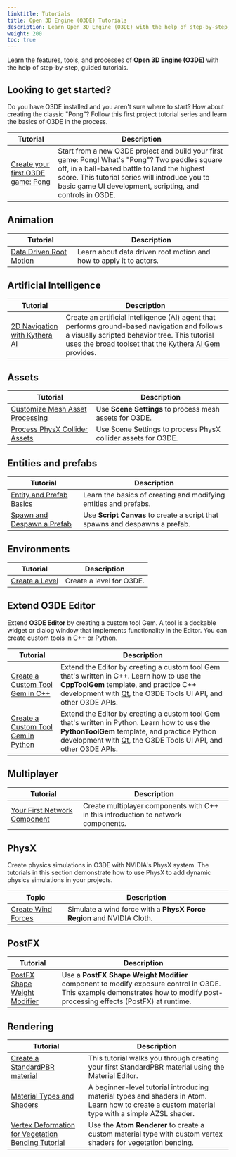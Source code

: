 ```yaml
---
linktitle: Tutorials
title: Open 3D Engine (O3DE) Tutorials
description: Learn Open 3D Engine (O3DE) with the help of step-by-step, guided tutorials.
weight: 200
toc: true
---
```


Learn the features, tools, and processes of **Open 3D Engine (O3DE)** with the help of step-by-step, guided tutorials.

## Looking to get started?

Do you have O3DE installed and you aren't sure where to start? How about creating the classic "Pong"? Follow this first project tutorial series and learn the basics of O3DE in the process.

| Tutorial | Description |
| - | - |
| [Create your first O3DE game: Pong](first-project/) | Start from a new O3DE project and build your first game: Pong! What's "Pong"? Two paddles square off, in a ball-based battle to land the highest score. This tutorial series will introduce you to basic game UI development, scripting, and controls in O3DE. |

## Animation

| Tutorial | Description |
| - | - |
| [Data Driven Root Motion](animation/data-driven-root-motion) | Learn about data driven root motion and how to apply it to actors. |

## Artificial Intelligence

| Tutorial | Description |
| - | - |
| [2D Navigation with Kythera AI](ai/navigation-2d) | Create an artificial intelligence (AI) agent that performs ground-based navigation and follows a visually scripted behavior tree. This tutorial uses the broad toolset that the [Kythera AI Gem](/docs/user-guide/gems/reference/kythera-ai) provides. |

## Assets

| Tutorial | Description |
| - | - |
| [Customize Mesh Asset Processing](assets/mesh-assets) | Use **Scene Settings** to process mesh assets for O3DE. |
| [Process PhysX Collider Assets](assets/physx-colliders) | Use Scene Settings to process PhysX collider assets for O3DE. |

## Entities and prefabs

| Tutorial | Description |
| - | - |
| [Entity and Prefab Basics](entities-and-prefabs/entity-and-prefab-basics) | Learn the basics of creating and modifying entities and prefabs. |
| [Spawn and Despawn a Prefab](entities-and-prefabs/spawn-a-prefab.md) | Use **Script Canvas** to create a script that spawns and despawns a prefab. |

## Environments

| Tutorial | Description |
| - | - |
| [Create a Level](environments/create-a-level) | Create a level for O3DE. |

## Extend O3DE Editor

Extend **O3DE Editor** by creating a custom tool Gem. A tool is a dockable widget or dialog window that implements functionality in the Editor. You can create custom tools in C++ or Python.

| Tutorial | Description |
| - | - |
| [Create a Custom Tool Gem in C++](extend-the-editor/shape-example-cpp.md) | Extend the Editor by creating a custom tool Gem that's written in C++. Learn how to use the **CppToolGem** template, and practice C++ development with [Qt](https://wiki.qt.io/Main), the O3DE Tools UI API, and other O3DE APIs. |
| [Create a Custom Tool Gem in Python](extend-the-editor/shape-example-py.md) | Extend the Editor by creating a custom tool Gem that's written in Python. Learn how to use the **PythonToolGem** template, and practice Python development with [Qt](https://wiki.qt.io/Main), the O3DE Tools UI API, and other O3DE APIs.|

## Multiplayer

| Tutorial | Description |
| - | - |
| [Your First Network Component](multiplayer/first-multiplayer-component) | Create multiplayer components with C++ in this introduction to network components. |

## PhysX

Create physics simulations in O3DE with NVIDIA's PhysX system. The tutorials in this section demonstrate how to use PhysX to add dynamic physics simulations in your projects.

| Topic | Description |
| - | - |
| [Create Wind Forces](physx/wind-provider) | Simulate a wind force with a **PhysX Force Region** and NVIDIA Cloth. |

## PostFX

| Tutorial | Description |
| - | - |
| [PostFX Shape Weight Modifier](postfx/use-postfx-shape-weight-modifier) | Use a **PostFX Shape Weight Modifier** component to modify exposure control in O3DE. This example demonstrates how to modify post-processing effects (PostFX) at runtime. |

## Rendering

| Tutorial | Description |
| - | - |
| [Create a StandardPBR material](rendering/create-standardpbr-material) | This tutorial walks you through creating your first StandardPBR material using the Material Editor. |
| [Material Types and Shaders](rendering/get-started-materialtypes-and-shaders) | A beginner-level tutorial introducing material types and shaders in Atom. Learn how to create a custom material type with a simple AZSL shader. |
| [Vertex Deformation for Vegetation Bending Tutorial](rendering/vegetation-bending-tutorial) | Use the **Atom Renderer** to create a custom material type with custom vertex shaders for vegetation bending. |
